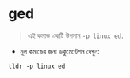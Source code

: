 # ged

> এই কমান্ড একটি উপনাম `-p linux ed`.

- মূল কমান্ডের জন্য ডকুমেন্টেশন দেখুন:

`tldr -p linux ed`
